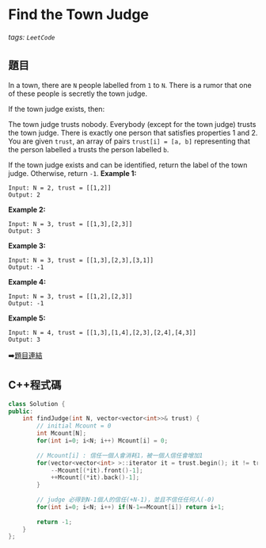 # Find the Town Judge

###### tags: `LeetCode`

## 題目

In a town, there are `N` people labelled from `1` to `N`.  There is a rumor that one of these people is secretly the town judge.

If the town judge exists, then:

The town judge trusts nobody.
Everybody (except for the town judge) trusts the town judge.
There is exactly one person that satisfies properties 1 and 2.
You are given `trust`, an array of pairs `trust[i] = [a, b]` representing that the person labelled `a` trusts the person labelled `b`.

If the town judge exists and can be identified, return the label of the town judge.  Otherwise, return `-1`.
**Example 1:**

    Input: N = 2, trust = [[1,2]]
    Output: 2

**Example 2:**

    Input: N = 3, trust = [[1,3],[2,3]]
    Output: 3
    
**Example 3:**

    Input: N = 3, trust = [[1,3],[2,3],[3,1]]
    Output: -1
    
**Example 4:**

    Input: N = 3, trust = [[1,2],[2,3]]
    Output: -1
    
**Example 5:**

    Input: N = 4, trust = [[1,3],[1,4],[2,3],[2,4],[4,3]]
    Output: 3

:arrow_right:[題目連結](https://leetcode.com/explore/challenge/card/may-leetcoding-challenge/534/week-1-may-1st-may-7th/3325/)


## C++程式碼
```C++
class Solution {
public:
    int findJudge(int N, vector<vector<int>>& trust) {
        // initial Mcount = 0
        int Mcount[N];
        for(int i=0; i<N; i++) Mcount[i] = 0;
        
        // Mcount[i] : 信任一個人會消耗1，被一個人信任會增加1
        for(vector<vector<int> >::iterator it = trust.begin(); it != trust.end(); it++) {
            --Mcount[(*it).front()-1];
            ++Mcount[(*it).back()-1];
        }
        
        // judge 必得到N-1個人的信任(+N-1)，並且不信任任何人(-0)
        for(int i=0; i<N; i++) if(N-1==Mcount[i]) return i+1;
        
        return -1;
    }
};
